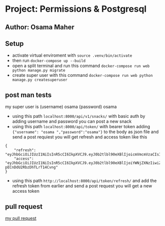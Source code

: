 # Project: Permissions & Postgresql

## Author: Osama Maher

## Setup

- activate virtual enviroment with `source .venv/bin/activate`
- then run `docker-compose up --build`
- open a split terminal and run this command `docker-compose run web python manage.py migrate`
- create super user with this command `docker-compose run web python manage.py createsuperuser`

## post man tests

my super user is (username) osama (password) osama

- using this path `localhost:8000/api/v1/snacks/` with basic auth by adding username and password you can post a new snack
- using this path `localhost:8000/api/token/` with bearer token adding `{"username": "osama ","password":"osama"}` to the body as json file
and send a post requiest you will get refresh and access token like this

```
{
    "refresh": "eyJhbGciOiJIUzI1NiIsInR5cCI6IkpXVCJ9.eyJ0b2tlbl90eXBlIjoicmVmcmVzaCIsImV4cCI6MTY3MTU2MDgxMywiaWF0IjoxNjcxNDc0NDEzLCJqdGkiOiJjNjYzZGNhOTdjNTQ0YTlkYTFiNjdhODUxM2FiNGNlMiIsInVzZXJfaWQiOjEsInVzZXJuYW1lIjoib3NhbWEifQ.R8vnP__MmWY1420AhYY_IHB9WO3f9WAGXA2P88tw48c",
    "access": "eyJhbGciOiJIUzI1NiIsInR5cCI6IkpXVCJ9.eyJ0b2tlbl90eXBlIjoiYWNjZXNzIiwiZXhwIjoxNjcxNDc0NzEzLCJpYXQiOjE2NzE0NzQ0MTMsImp0aSI6ImVlODU1NmYwOTliNDQ0NWFiYzA3ZWUyZjczY2NjZjRkIiwidXNlcl9pZCI6MSwidXNlcm5hbWUiOiJvc2FtYSJ9.H1D1WxFk2PW8ZgAgRKg-pECnDdU2RbzDhTLrT14Cvng"
}
```
- using this path `http://localhost:8000/api/token/refresh/` and add the refresh token from earlier and send a post request 
you will get a new access token

## pull request 
[my pull request]()
